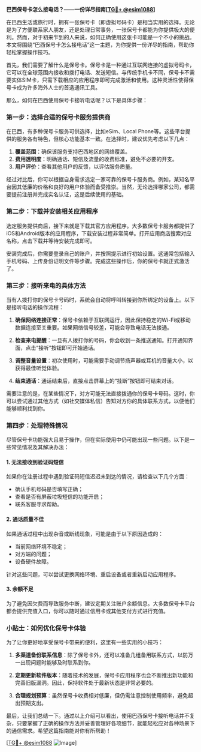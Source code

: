 **巴西保号卡怎么接电话？——一份详尽指南[[TG💪+ @esim1088](https://t.me/s/esim1088)]**

在巴西生活或旅行时，拥有一张保号卡（即虚拟号码卡）是相当实用的选择。无论是为了方便联系家人朋友，还是处理日常事务，一张保号卡都能为你提供极大的便利。然而，对于初来乍到的人来说，如何正确使用这张卡可能是一个不小的挑战。本文将围绕“巴西保号卡怎么接电话”这一主题，为你提供一份详尽的指南，帮助你轻松掌握操作技巧。

首先，我们需要了解什么是保号卡。保号卡是一种通过互联网连接的虚拟号码卡，它可以在全球范围内接收和拨打电话、发送短信。与传统手机卡不同，保号卡不需要实体SIM卡，只需下载相应的应用程序即可完成激活和使用。这种灵活性使得保号卡成为许多海外人士的首选通讯工具。

那么，如何在巴西使用保号卡接听电话呢？以下是具体步骤：

### 第一步：选择合适的保号卡服务提供商

在巴西，有多种保号卡服务可供选择，比如eSim、Local Phone等。这些平台提供的服务各有特色，但核心功能基本一致。在选择时，建议优先考虑以下几点：

1. **覆盖范围**：确保该服务支持巴西地区的网络覆盖。
2. **费用透明度**：明确通话、短信及流量的收费标准，避免不必要的开支。
3. **用户评价**：查看其他用户的反馈，以评估服务质量。

经过对比后，你可以根据自身需求选定一家可靠的保号卡服务商。例如，某知名平台因其低廉的价格和良好的用户体验而备受推崇。当然，无论选择哪家公司，都需要提前注册并完成实名认证，这是后续使用的基础。

### 第二步：下载并安装相关应用程序

选定服务提供商后，接下来就是下载其官方应用程序。大多数保号卡服务都提供了iOS和Android版本的应用程序，下载安装过程非常简单。打开应用商店搜索对应名称，点击下载并等待安装完成即可。

安装完成后，你需要登录自己的账户，并按照提示进行初始设置。这通常包括输入手机号码、上传身份证明文件等步骤。完成这些操作后，你的保号卡就正式激活了。

### 第三步：接听来电的具体方法

当有人拨打你的保号卡号码时，系统会自动将呼叫转接到你所绑定的设备上。以下是接听电话的操作流程：

1. **确保网络连接正常**：保号卡依赖于互联网运行，因此保持稳定的Wi-Fi或移动数据连接至关重要。如果网络信号较差，可能会导致电话无法接通。
   
2. **检查来电提醒**：一旦有人拨打你的号码，你会收到一条推送通知。打开通知界面，点击“接听”按钮即可开始通话。

3. **调整音量设置**：初次使用时，可能需要手动调节扬声器或耳机的音量大小，以获得最佳听觉体验。

4. **结束通话**：通话结束后，直接点击屏幕上的“挂断”按钮即可结束对话。

需要注意的是，在某些情况下，对方可能无法直接拨通你的保号卡号码。这时，你可以尝试通过其他方式（如社交媒体私信）告知对方你的具体联系方式，以便他们能够顺利找到你。

### 第四步：处理特殊情况

尽管保号卡功能强大且易于操作，但在实际使用中仍可能出现一些问题。以下是一些常见情况及其解决办法：

#### 1. 无法接收到验证码短信
如果你在注册过程中遇到验证码短信迟迟未到达的情况，请检查以下几个方面：
- 确认手机号码是否填写正确；
- 查看是否有屏蔽垃圾短信的功能开启；
- 联系客服寻求帮助。

#### 2. 通话质量不佳
如果通话过程中出现杂音或断线现象，可能是由于以下原因造成的：
- 当前网络环境不稳定；
- 对方端的问题；
- 设备硬件故障。

针对这些问题，可以尝试更换网络环境、重启设备或者重新启动应用程序。

#### 3. 余额不足
为了避免因欠费而导致服务中断，建议定期关注账户余额信息。大多数保号卡平台都会提供充值入口，你可以随时通过信用卡或其他支付方式进行充值。

### 小贴士：如何优化保号卡体验

为了让你更好地享受保号卡带来的便利，这里有一些实用的小技巧：

1. **多渠道备份联系信息**：除了保号卡外，还可以准备几组备用联系方式，以防万一出现问题时能够及时联系到你。

2. **定期更新软件版本**：随着技术的发展，保号卡应用程序也会不断推出新功能和完善旧版漏洞。因此，保持软件处于最新状态是非常必要的。

3. **合理规划预算**：虽然保号卡收费相对低廉，但仍需注意控制使用频率，避免超出预期支出。

最后，让我们总结一下。通过以上介绍可以看出，使用巴西保号卡接听电话并不复杂，只要掌握了正确的操作方法并妥善管理好各项细节，就能轻松应对各种场景下的通信需求。希望这篇指南能对你有所帮助！

[[TG💪+ @esim1088](https://t.me/s/esim1088) ![Image](https://i.postimg.cc/4NQfJmqS/Snipaste-2025-05-13-00-14-12.png)]